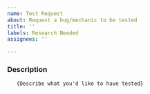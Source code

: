 ```yaml
---
name: Test Request
about: Request a bug/mechanic to be tested
title: ''
labels: Research Needed
assignees: ''

---
```


### Description
       {Describe what you'd like to have tested}
